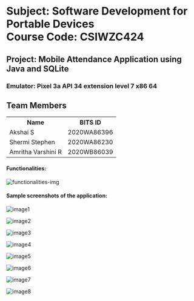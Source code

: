 # Subject: Software Development for Portable Devices<br/>Course Code: CSIWZC424
## Project: Mobile Attendance Application using Java and SQLite
### Emulator: Pixel 3a API 34 extension level 7 x86 64

<h2>Team Members</h2>
<table style="width:100%">
  <tr>
    <th>Name</th>
    <th>BITS ID</th>
  </tr>
  <tr>
    <td>Akshai S</td>
    <td>2020WA86396</td>
  </tr>
  <tr>
    <td>Shermi Stephen</td>
    <td>2020WA86230</td>
  </tr>
  <tr>
    <td>Amritha Varshini R</td>
    <td>2020WB86039</td>
  </tr>
</table>

#### Functionalities:
![functionalities-img](https://github.com/AkshaiSivan/BITSAttendanceSystem/assets/66838502/a9401974-975d-41ad-9f8a-c810f7379ab9)

#### Sample screenshots of the application:
![image1](https://github.com/AkshaiSivan/BITSAttendanceSystem/assets/66838502/8534e43a-0a99-4204-9835-cea777414690)

![image2](https://github.com/AkshaiSivan/BITSAttendanceSystem/assets/66838502/23ac37d7-e1ae-4a71-a12c-87669a82ee2a)

![image3](https://github.com/AkshaiSivan/BITSAttendanceSystem/assets/66838502/6813c844-c125-4c92-be5b-755dfdecebcf)

![image4](https://github.com/AkshaiSivan/BITSAttendanceSystem/assets/66838502/803de4eb-e1c6-4dd1-beb7-4c21de09c9ac)

![image5](https://github.com/AkshaiSivan/BITSAttendanceSystem/assets/66838502/5ac3ed76-6c19-47f1-a9f5-dc7f451b063e)

![image6](https://github.com/AkshaiSivan/BITSAttendanceSystem/assets/66838502/5586363c-0d97-49f7-aa14-808913820aa3)

![image7](https://github.com/AkshaiSivan/BITSAttendanceSystem/assets/66838502/de3e2708-6f70-472f-86c0-526e7929542c)

![image8](https://github.com/AkshaiSivan/BITSAttendanceSystem/assets/66838502/7f22573b-95f3-4102-b0a4-83653e4917d7)






